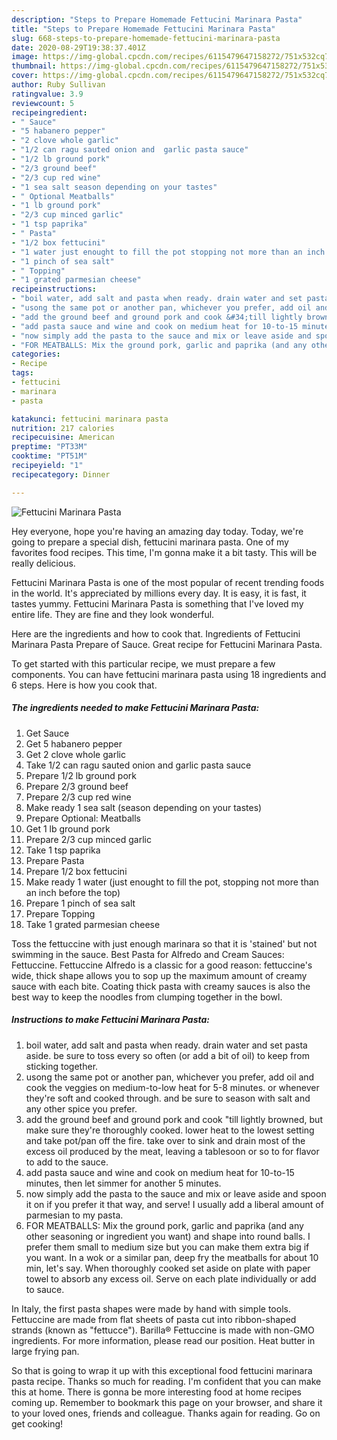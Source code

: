 ```yaml
---
description: "Steps to Prepare Homemade Fettucini Marinara Pasta"
title: "Steps to Prepare Homemade Fettucini Marinara Pasta"
slug: 668-steps-to-prepare-homemade-fettucini-marinara-pasta
date: 2020-08-29T19:38:37.401Z
image: https://img-global.cpcdn.com/recipes/6115479647158272/751x532cq70/fettucini-marinara-pasta-recipe-main-photo.jpg
thumbnail: https://img-global.cpcdn.com/recipes/6115479647158272/751x532cq70/fettucini-marinara-pasta-recipe-main-photo.jpg
cover: https://img-global.cpcdn.com/recipes/6115479647158272/751x532cq70/fettucini-marinara-pasta-recipe-main-photo.jpg
author: Ruby Sullivan
ratingvalue: 3.9
reviewcount: 5
recipeingredient:
- " Sauce"
- "5 habanero pepper"
- "2 clove whole garlic"
- "1/2 can ragu sauted onion and  garlic pasta sauce"
- "1/2 lb ground pork"
- "2/3 ground beef"
- "2/3 cup red wine"
- "1 sea salt season depending on your tastes"
- " Optional Meatballs"
- "1 lb ground pork"
- "2/3 cup minced garlic"
- "1 tsp paprika"
- " Pasta"
- "1/2 box fettucini"
- "1 water just enought to fill the pot stopping not more than an inch before the top"
- "1 pinch of sea salt"
- " Topping"
- "1 grated parmesian cheese"
recipeinstructions:
- "boil water, add salt and pasta when ready. drain water and set pasta aside. be sure to toss every so often (or add a bit of oil) to keep from sticking together."
- "usong the same pot or another pan, whichever you prefer, add oil and cook the veggies on medium-to-low heat for 5-8 minutes. or whenever they&#39;re soft and cooked through. and be sure to season with salt and any other spice you prefer."
- "add the ground beef and ground pork and cook &#34;till lightly browned, but make sure they&#39;re thoroughly cooked. lower heat to the lowest setting and take pot/pan off the fire. take over to sink and drain most of the excess oil produced by the meat, leaving a tablesoon or so to for flavor to add to the sauce."
- "add pasta sauce and wine and cook on medium heat for 10-to-15 minutes, then let simmer for another 5 minutes."
- "now simply add the pasta to the sauce and mix or leave aside and spoon it on if you prefer it that way, and serve! I usually add a liberal amount of parmesian to my pasta."
- "FOR MEATBALLS: Mix the ground pork, garlic and paprika (and any other seasoning or ingredient you want) and shape into round balls. I prefer them small to medium size but you can make them extra big if you want.  In a wok or a similar pan, deep fry the meatballs for about 10 min, let&#39;s say. When thoroughly cooked set aside on plate with paper towel to absorb any excess oil. Serve on each plate individually or add to sauce."
categories:
- Recipe
tags:
- fettucini
- marinara
- pasta

katakunci: fettucini marinara pasta 
nutrition: 217 calories
recipecuisine: American
preptime: "PT33M"
cooktime: "PT51M"
recipeyield: "1"
recipecategory: Dinner

---
```



![Fettucini Marinara Pasta](https://img-global.cpcdn.com/recipes/6115479647158272/751x532cq70/fettucini-marinara-pasta-recipe-main-photo.jpg)

Hey everyone, hope you're having an amazing day today. Today, we're going to prepare a special dish, fettucini marinara pasta. One of my favorites food recipes. This time, I'm gonna make it a bit tasty. This will be really delicious.

Fettucini Marinara Pasta is one of the most popular of recent trending foods in the world. It's appreciated by millions every day. It is easy, it is fast, it tastes yummy. Fettucini Marinara Pasta is something that I've loved my entire life. They are fine and they look wonderful.

Here are the ingredients and how to cook that. Ingredients of Fettucini Marinara Pasta Prepare of Sauce. Great recipe for Fettucini Marinara Pasta.


To get started with this particular recipe, we must prepare a few components. You can have fettucini marinara pasta using 18 ingredients and 6 steps. Here is how you cook that.

<!--inarticleads1-->

##### The ingredients needed to make Fettucini Marinara Pasta:

1. Get  Sauce
1. Get 5 habanero pepper
1. Get 2 clove whole garlic
1. Take 1/2 can ragu sauted onion and  garlic pasta sauce
1. Prepare 1/2 lb ground pork
1. Prepare 2/3 ground beef
1. Prepare 2/3 cup red wine
1. Make ready 1 sea salt (season depending on your tastes)
1. Prepare  Optional: Meatballs
1. Get 1 lb ground pork
1. Prepare 2/3 cup minced garlic
1. Take 1 tsp paprika
1. Prepare  Pasta
1. Prepare 1/2 box fettucini
1. Make ready 1 water (just enought to fill the pot, stopping not more than an inch before the top)
1. Prepare 1 pinch of sea salt
1. Prepare  Topping
1. Take 1 grated parmesian cheese


Toss the fettuccine with just enough marinara so that it is &#39;stained&#39; but not swimming in the sauce. Best Pasta for Alfredo and Cream Sauces: Fettuccine. Fettuccine Alfredo is a classic for a good reason: fettuccine&#39;s wide, thick shape allows you to sop up the maximum amount of creamy sauce with each bite. Coating thick pasta with creamy sauces is also the best way to keep the noodles from clumping together in the bowl. 

<!--inarticleads2-->

##### Instructions to make Fettucini Marinara Pasta:

1. boil water, add salt and pasta when ready. drain water and set pasta aside. be sure to toss every so often (or add a bit of oil) to keep from sticking together.
1. usong the same pot or another pan, whichever you prefer, add oil and cook the veggies on medium-to-low heat for 5-8 minutes. or whenever they&#39;re soft and cooked through. and be sure to season with salt and any other spice you prefer.
1. add the ground beef and ground pork and cook &#34;till lightly browned, but make sure they&#39;re thoroughly cooked. lower heat to the lowest setting and take pot/pan off the fire. take over to sink and drain most of the excess oil produced by the meat, leaving a tablesoon or so to for flavor to add to the sauce.
1. add pasta sauce and wine and cook on medium heat for 10-to-15 minutes, then let simmer for another 5 minutes.
1. now simply add the pasta to the sauce and mix or leave aside and spoon it on if you prefer it that way, and serve! I usually add a liberal amount of parmesian to my pasta.
1. FOR MEATBALLS: Mix the ground pork, garlic and paprika (and any other seasoning or ingredient you want) and shape into round balls. I prefer them small to medium size but you can make them extra big if you want.  In a wok or a similar pan, deep fry the meatballs for about 10 min, let&#39;s say. When thoroughly cooked set aside on plate with paper towel to absorb any excess oil. Serve on each plate individually or add to sauce.


In Italy, the first pasta shapes were made by hand with simple tools. Fettuccine are made from flat sheets of pasta cut into ribbon-shaped strands (known as &#34;fettucce&#34;). Barilla® Fettuccine is made with non-GMO ingredients. For more information, please read our position. Heat butter in large frying pan. 

So that is going to wrap it up with this exceptional food fettucini marinara pasta recipe. Thanks so much for reading. I'm confident that you can make this at home. There is gonna be more interesting food at home recipes coming up. Remember to bookmark this page on your browser, and share it to your loved ones, friends and colleague. Thanks again for reading. Go on get cooking!
